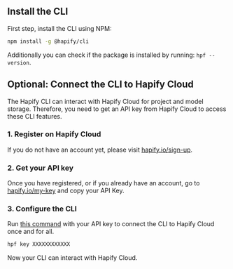 ## Install the CLI

First step, install the CLI using NPM:

```bash
npm install -g @hapify/cli
```

Additionally you can check if the package is installed by running: `hpf --version`.

## Optional: Connect the CLI to Hapify Cloud

The Hapify CLI can interact with Hapify Cloud for project and model storage.
Therefore, you need to get an API key from Hapify Cloud to access these CLI features.

### 1. Register on Hapify Cloud

If you do not have an account yet, please visit [hapify.io/sign-up](https://www.hapify.io/sign-up).

### 2. Get your API key

Once you have registered, or if you already have an account, go to [hapify.io/my-key](https://www.hapify.io/my-key) and copy your API Key.

### 3. Configure the CLI

Run [this command](../../reference/cli/#set-global-api-key) with your API key to connect the CLI to Hapify Cloud once and for all.

```bash
hpf key XXXXXXXXXXXX
```

Now your CLI can interact with Hapify Cloud.
